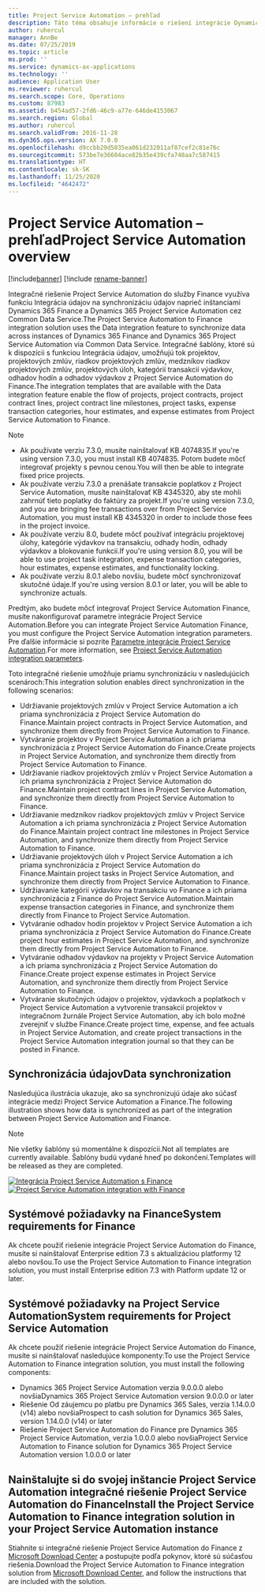 ```yaml
---
title: Project Service Automation – prehľad
description: Táto téma obsahuje informácie o riešení integrácie Dynamics 365 Project Service Automation do Dynamics 365 Finance.
author: ruhercul
manager: AnnBe
ms.date: 07/25/2019
ms.topic: article
ms.prod: ''
ms.service: dynamics-ax-applications
ms.technology: ''
audience: Application User
ms.reviewer: ruhercul
ms.search.scope: Core, Operations
ms.custom: 87983
ms.assetid: b454ad57-2fd6-46c9-a77e-646de4153067
ms.search.region: Global
ms.author: ruhercul
ms.search.validFrom: 2016-11-28
ms.dyn365.ops.version: AX 7.0.0
ms.openlocfilehash: d9ccbb29d5035ea061d232011af87cef2c81e76c
ms.sourcegitcommit: 573be7e36604ace82b35e439cfa748aa7c587415
ms.translationtype: HT
ms.contentlocale: sk-SK
ms.lasthandoff: 11/25/2020
ms.locfileid: "4642472"
---
```

# <a name="project-service-automation-overview"></a><span data-ttu-id="27e4e-103">Project Service Automation – prehľad</span><span class="sxs-lookup"><span data-stu-id="27e4e-103">Project Service Automation overview</span></span>

[!include[banner](../includes/banner.md)]
[!include [rename-banner](~/includes/cc-data-platform-banner.md)]

<span data-ttu-id="27e4e-104">Integračné riešenie Project Service Automation do služby Finance využíva funkciu Integrácia údajov na synchronizáciu údajov naprieč inštanciami Dynamics 365 Finance a Dynamics 365 Project Service Automation cez Common Data Service.</span><span class="sxs-lookup"><span data-stu-id="27e4e-104">The Project Service Automation to Finance integration solution uses the Data integration feature to synchronize data across instances of Dynamics 365 Finance and Dynamics 365 Project Service Automation via Common Data Service.</span></span> <span data-ttu-id="27e4e-105">Integračné šablóny, ktoré sú k dispozícii s funkciou Integrácia údajov, umožňujú tok projektov, projektových zmlúv, riadkov projektových zmlúv, medzníkov riadkov projektových zmlúv, projektových úloh, kategórií transakcií výdavkov, odhadov hodín a odhadov výdavkov z Project Service Automation do Finance.</span><span class="sxs-lookup"><span data-stu-id="27e4e-105">The integration templates that are available with the Data integration feature enable the flow of projects, project contracts, project contract lines, project contract line milestones, project tasks, expense transaction categories, hour estimates, and expense estimates from Project Service Automation to Finance.</span></span>

> [!NOTE]
> - <span data-ttu-id="27e4e-106">Ak používate verziu 7.3.0, musíte nainštalovať KB 4074835.</span><span class="sxs-lookup"><span data-stu-id="27e4e-106">If you're using version 7.3.0, you must install KB 4074835.</span></span> <span data-ttu-id="27e4e-107">Potom budete môcť integrovať projekty s pevnou cenou.</span><span class="sxs-lookup"><span data-stu-id="27e4e-107">You will then be able to integrate fixed price projects.</span></span>
> - <span data-ttu-id="27e4e-108">Ak používate verziu 7.3.0 a prenášate transakcie poplatkov z Project Service Automation, musíte nainštalovať KB 4345320, aby ste mohli zahrnúť tieto poplatky do faktúry za projekt.</span><span class="sxs-lookup"><span data-stu-id="27e4e-108">If you're using version 7.3.0, and you are bringing fee transactions over from Project Service Automation, you must install KB 4345320 in order to include those fees in the project invoice.</span></span>
> - <span data-ttu-id="27e4e-109">Ak používate verziu 8.0, budete môcť používať integráciu projektovej úlohy, kategórie výdavkov na transakciu, odhady hodín, odhady výdavkov a blokovanie funkcií.</span><span class="sxs-lookup"><span data-stu-id="27e4e-109">If you're using version 8.0, you will be able to use project task integration, expense transaction categories, hour estimates, expense estimates, and functionality locking.</span></span>
> - <span data-ttu-id="27e4e-110">Ak používate verziu 8.0.1 alebo novšiu, budete môcť synchronizovať skutočné údaje.</span><span class="sxs-lookup"><span data-stu-id="27e4e-110">If you're using version 8.0.1 or later, you will be able to synchronize actuals.</span></span>

<span data-ttu-id="27e4e-111">Predtým, ako budete môcť integrovať Project Service Automation Finance, musíte nakonfigurovať parametre integrácie Project Service Automation.</span><span class="sxs-lookup"><span data-stu-id="27e4e-111">Before you can integrate Project Service Automation Finance, you must configure the Project Service Automation integration parameters.</span></span> <span data-ttu-id="27e4e-112">Pre ďalšie informácie si pozrite [Parametre integrácie Project Service Automation](PSA-parameters.md).</span><span class="sxs-lookup"><span data-stu-id="27e4e-112">For more information, see [Project Service Automation integration parameters](PSA-parameters.md).</span></span>

<span data-ttu-id="27e4e-113">Toto integračné riešenie umožňuje priamu synchronizáciu v nasledujúcich scenároch:</span><span class="sxs-lookup"><span data-stu-id="27e4e-113">This integration solution enables direct synchronization in the following scenarios:</span></span>

- <span data-ttu-id="27e4e-114">Udržiavanie projektových zmlúv v Project Service Automation a ich priama synchronizácia z Project Service Automation do Finance.</span><span class="sxs-lookup"><span data-stu-id="27e4e-114">Maintain project contracts in Project Service Automation, and synchronize them directly from Project Service Automation to Finance.</span></span>
- <span data-ttu-id="27e4e-115">Vytváranie projektov v Project Service Automation a ich priama synchronizácia z Project Service Automation do Finance.</span><span class="sxs-lookup"><span data-stu-id="27e4e-115">Create projects in Project Service Automation, and synchronize them directly from Project Service Automation to Finance.</span></span>
- <span data-ttu-id="27e4e-116">Udržiavanie riadkov projektových zmlúv v Project Service Automation a ich priama synchronizácia z Project Service Automation do Finance.</span><span class="sxs-lookup"><span data-stu-id="27e4e-116">Maintain project contract lines in Project Service Automation, and synchronize them directly from Project Service Automation to Finance.</span></span>
- <span data-ttu-id="27e4e-117">Udržiavanie medzníkov riadkov projektových zmlúv v Project Service Automation a ich priama synchronizácia z Project Service Automation do Finance.</span><span class="sxs-lookup"><span data-stu-id="27e4e-117">Maintain project contract line milestones in Project Service Automation, and synchronize them directly from Project Service Automation to Finance.</span></span>
- <span data-ttu-id="27e4e-118">Udržiavanie projektových úloh v Project Service Automation a ich priama synchronizácia z Project Service Automation do Finance.</span><span class="sxs-lookup"><span data-stu-id="27e4e-118">Maintain project tasks in Project Service Automation, and synchronize them directly from Project Service Automation to Finance.</span></span>
- <span data-ttu-id="27e4e-119">Udržiavanie kategórií výdavkov na transakciu vo Finance a ich priama synchronizácia z Finance do Project Service Automation.</span><span class="sxs-lookup"><span data-stu-id="27e4e-119">Maintain expense transaction categories in Finance, and synchronize them directly from Finance to Project Service Automation.</span></span>
- <span data-ttu-id="27e4e-120">Vytváranie odhadov hodín projektov v Project Service Automation a ich priama synchronizácia z Project Service Automation do Finance.</span><span class="sxs-lookup"><span data-stu-id="27e4e-120">Create project hour estimates in Project Service Automation, and synchronize them directly from Project Service Automation to Finance.</span></span>
- <span data-ttu-id="27e4e-121">Vytváranie odhadov výdavkov na projekty v Project Service Automation a ich priama synchronizácia z Project Service Automation do Finance.</span><span class="sxs-lookup"><span data-stu-id="27e4e-121">Create project expense estimates in Project Service Automation, and synchronize them directly from Project Service Automation to Finance.</span></span>
- <span data-ttu-id="27e4e-122">Vytváranie skutočných údajov o projektov, výdavkoch a poplatkoch v Project Service Automation a vytvorenie transakcií projektov v integračnom žurnále Project Service Automation, aby ich bolo možné zverejniť v službe Finance.</span><span class="sxs-lookup"><span data-stu-id="27e4e-122">Create project time, expense, and fee actuals in Project Service Automation, and create project transactions in the Project Service Automation integration journal so that they can be posted in Finance.</span></span>

## <a name="data-synchronization"></a><span data-ttu-id="27e4e-123">Synchronizácia údajov</span><span class="sxs-lookup"><span data-stu-id="27e4e-123">Data synchronization</span></span>

<span data-ttu-id="27e4e-124">Nasledujúca ilustrácia ukazuje, ako sa synchronizujú údaje ako súčasť integrácie medzi Project Service Automation a Finance.</span><span class="sxs-lookup"><span data-stu-id="27e4e-124">The following illustration shows how data is synchronized as part of the integration between Project Service Automation and Finance.</span></span>

> [!NOTE]
> <span data-ttu-id="27e4e-125">Nie všetky šablóny sú momentálne k dispozícii.</span><span class="sxs-lookup"><span data-stu-id="27e4e-125">Not all templates are currently available.</span></span> <span data-ttu-id="27e4e-126">Šablóny budú vydané hneď po dokončení.</span><span class="sxs-lookup"><span data-stu-id="27e4e-126">Templates will be released as they are completed.</span></span>

<span data-ttu-id="27e4e-127">[![Integrácia Project Service Automation s Finance](./media/PSA-integration.png)](./media/PSA-integration.png)</span><span class="sxs-lookup"><span data-stu-id="27e4e-127">[![Project Service Automation integration with Finance](./media/PSA-integration.png)](./media/PSA-integration.png)</span></span>

## <a name="system-requirements-for-finance"></a><span data-ttu-id="27e4e-128">Systémové požiadavky na Finance</span><span class="sxs-lookup"><span data-stu-id="27e4e-128">System requirements for Finance</span></span>

<span data-ttu-id="27e4e-129">Ak chcete použiť riešenie integrácie Project Service Automation do Finance, musíte si nainštalovať Enterprise edition 7.3 s aktualizáciou platformy 12 alebo novšou.</span><span class="sxs-lookup"><span data-stu-id="27e4e-129">To use the Project Service Automation to Finance integration solution, you must install Enterprise edition 7.3 with Platform update 12 or later.</span></span>

## <a name="system-requirements-for-project-service-automation"></a><span data-ttu-id="27e4e-130">Systémové požiadavky na Project Service Automation</span><span class="sxs-lookup"><span data-stu-id="27e4e-130">System requirements for Project Service Automation</span></span>

<span data-ttu-id="27e4e-131">Ak chcete použiť riešenie integrácie Project Service Automation do Finance, musíte si nainštalovať nasledujúce komponenty:</span><span class="sxs-lookup"><span data-stu-id="27e4e-131">To use the Project Service Automation to Finance integration solution, you must install the following components:</span></span>

- <span data-ttu-id="27e4e-132">Dynamics 365 Project Service Automation verzia 9.0.0.0 alebo novšia</span><span class="sxs-lookup"><span data-stu-id="27e4e-132">Dynamics 365 Project Service Automation version 9.0.0.0 or later</span></span>
- <span data-ttu-id="27e4e-133">Riešenie Od záujemcu po platbu pre Dynamics 365 Sales, verzia 1.14.0.0 (v14) alebo novšia</span><span class="sxs-lookup"><span data-stu-id="27e4e-133">Prospect to cash solution for Dynamics 365 Sales, version 1.14.0.0 (v14) or later</span></span>
- <span data-ttu-id="27e4e-134">Riešenie Project Service Automation do Finance pre Dynamics 365 Project Service Automation, verzia 1.0.0.0 alebo novšia</span><span class="sxs-lookup"><span data-stu-id="27e4e-134">Project Service Automation to Finance solution for Dynamics 365 Project Service Automation version 1.0.0.0 or later</span></span>

## <a name="install-the-project-service-automation-to-finance-integration-solution-in-your-project-service-automation-instance"></a><span data-ttu-id="27e4e-135">Nainštalujte si do svojej inštancie Project Service Automation integračné riešenie Project Service Automation do Finance</span><span class="sxs-lookup"><span data-stu-id="27e4e-135">Install the Project Service Automation to Finance integration solution in your Project Service Automation instance</span></span>

<span data-ttu-id="27e4e-136">Stiahnite si integračné riešenie Project Service Automation do Finance z [Microsoft Download Center](https://www.microsoft.com/download/details.aspx?id=57016) a postupujte podľa pokynov, ktoré sú súčasťou riešenia.</span><span class="sxs-lookup"><span data-stu-id="27e4e-136">Download the Project Service Automation to Finance integration solution from [Microsoft Download Center](https://www.microsoft.com/download/details.aspx?id=57016), and follow the instructions that are included with the solution.</span></span>
